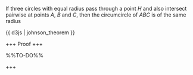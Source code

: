 If three circles with equal radius pass through a point $H$ and also intersect pairwise at points $A$, $B$ and $C$, then the circumcircle of $ABC$ is of the same radius

{{ d3js | johnson_theorem }}

+++
Proof
+++

%%TO-DO%%

+++